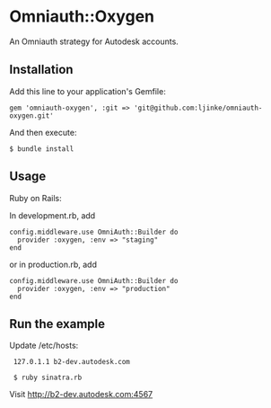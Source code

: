 # Omniauth::Oxygen

An Omniauth strategy for Autodesk accounts.

## Installation

Add this line to your application's Gemfile:

    gem 'omniauth-oxygen', :git => 'git@github.com:ljinke/omniauth-oxygen.git'

And then execute:

    $ bundle install


## Usage


Ruby on Rails:
  
In development.rb, add

    config.middleware.use OmniAuth::Builder do
      provider :oxygen, :env => "staging"
    end

or in production.rb, add

    config.middleware.use OmniAuth::Builder do
      provider :oxygen, :env => "production"
    end

## Run the example

Update /etc/hosts: 

     127.0.1.1 b2-dev.autodesk.com

     $ ruby sinatra.rb

Visit http://b2-dev.autodesk.com:4567
